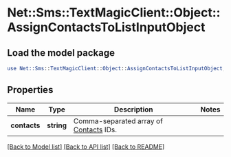 # Net::Sms::TextMagicClient::Object::AssignContactsToListInputObject

## Load the model package
```perl
use Net::Sms::TextMagicClient::Object::AssignContactsToListInputObject;
```

## Properties
Name | Type | Description | Notes
------------ | ------------- | ------------- | -------------
**contacts** | **string** | Comma-separated array of [Contacts](http://docs.textmagictesting.com/#tag/Contacts) IDs. | 

[[Back to Model list]](../README.md#documentation-for-models) [[Back to API list]](../README.md#documentation-for-api-endpoints) [[Back to README]](../README.md)



